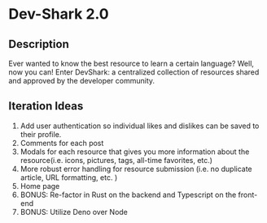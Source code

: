 # Dev-Shark 2.0

## Description
Ever wanted to know the best resource to learn a certain language? Well, now you can! Enter DevShark: a centralized collection of resources shared and approved by the developer community.

## Iteration Ideas
1. Add user authentication so individual likes and dislikes can be saved to their profile. 
2. Comments for each post
3. Modals for each resource that gives you more information about the resource(i.e. icons, pictures, tags, all-time favorites, etc.)
4. More robust error handling for resource submission (i.e. no duplicate article, URL formatting, etc. )
5. Home page 
6. BONUS: Re-factor in Rust on the backend and Typescript on the front-end
7. BONUS: Utilize Deno over Node
